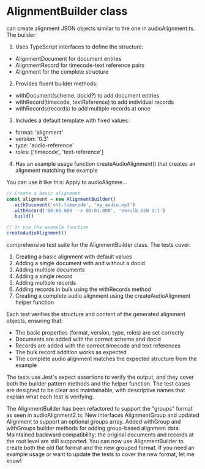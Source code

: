 # AlignmentBuilder class

can create alignment JSON objects similar to the one in audioAlignment.ts. The
builder:

1. Uses TypeScript interfaces to define the structure:

- AlignmentDocument for document entries
- AlignmentRecord for timecode-text reference pairs
- Alignment for the complete structure

2. Provides fluent builder methods:

- withDocument(scheme, docid?) to add document entries
- withRecord(timecode, textReference) to add individual records
- withRecords(records) to add multiple records at once

3. Includes a default template with fixed values:

- format: 'alignment'
- version: '0.3'
- type: 'audio-reference'
- roles: ['timecode', 'text-reference']

4. Has an example usage function createAudioAlignment() that creates an
   alignment matching the example

You can use it like this: Apply to audioAlignme...

```jsx
// Create a basic alignment
const alignment = new AlignmentBuilder()
  .withDocument('vtt-timecode', 'my_audio.mp3')
  .withRecord('00:00.000 --> 00:01.000', 'en+ulb.GEN 1:1')
  .build()
```

```jsx // Or use the example function const audioAlignment =
// Or use the example function
createAudioAlignment()
```

comprehensive test suite for the AlignmentBuilder class. The tests cover:

1. Creating a basic alignment with default values
2. Adding a single document with and without a docid
3. Adding multiple documents
4. Adding a single record
5. Adding multiple records
6. Adding records in bulk using the withRecords method
7. Creating a complete audio alignment using the createAudioAlignment helper
   function

Each test verifies the structure and content of the generated alignment objects,
ensuring that:

- The basic properties (format, version, type, roles) are set correctly
- Documents are added with the correct scheme and docid
- Records are added with the correct timecode and text references
- The bulk record addition works as expected
- The complete audio alignment matches the expected structure from the example

The tests use Jest's expect assertions to verify the output, and they cover both
the builder pattern methods and the helper function. The test cases are designed
to be clear and maintainable, with descriptive names that explain what each test
is verifying.

The AlignmentBuilder has been refactored to support the "groups" format as seen in audioAlignment2.ts:
New interfaces AlignmentGroup and updated Alignment to support an optional groups array.
Added withGroup and withGroups builder methods for adding group-based alignment data.
Maintained backward compatibility: the original documents and records at the root level are still supported.
You can now use AlignmentBuilder to create both the old flat format and the new grouped format. If you need an example usage or want to update the tests to cover the new format, let me know!